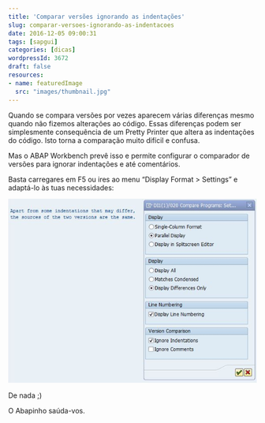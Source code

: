 ```yaml
---
title: 'Comparar versões ignorando as indentações'
slug: comparar-versoes-ignorando-as-indentacoes
date: 2016-12-05 09:00:31
tags: [sapgui]
categories: [dicas]
wordpressId: 3672
draft: false
resources:
- name: featuredImage
  src: "images/thumbnail.jpg"
---
```

Quando se compara versões por vezes aparecem várias diferenças mesmo quando não fizemos alterações ao código. Essas diferenças podem ser simplesmente consequência de um Pretty Printer que altera as indentações do código. Isto torna a comparação muito difícil e confusa.

Mas o ABAP Workbench prevê isso e permite configurar o comparador de versões para ignorar indentações e até comentários.

Basta carregares em F5 ou ires ao menu “Display Format > Settings” e adaptá-lo às tuas necessidades:

[![diff][1]][1]

De nada ;)

O Abapinho saúda-vos.

   [1]: images/diff.jpg
